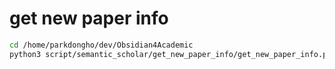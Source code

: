 # get new paper info

```bash
cd /home/parkdongho/dev/Obsidian4Academic
python3 script/semantic_scholar/get_new_paper_info/get_new_paper_info.py
```
